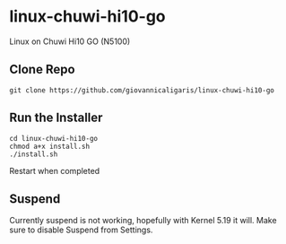 # linux-chuwi-hi10-go
Linux on Chuwi Hi10 GO (N5100)

## Clone Repo
```git clone https://github.com/giovannicaligaris/linux-chuwi-hi10-go```

## Run the Installer
```cd linux-chuwi-hi10-go```
<br>```chmod a+x install.sh```
<br>```./install.sh```

Restart when completed

## Suspend
Currently suspend is not working, hopefully with Kernel 5.19 it will. 
Make sure to disable Suspend from Settings.
